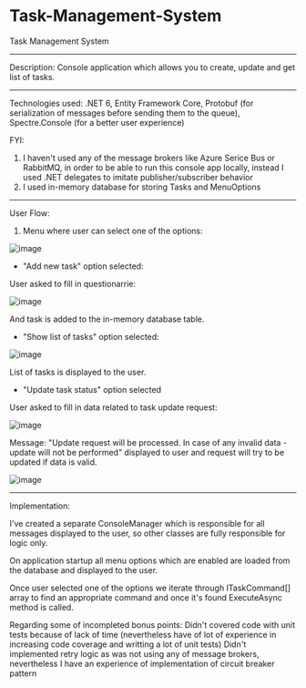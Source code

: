 # Task-Management-System
Task Management System

---------------------------------------------------------------------------------------------------------------------------------

Description: Console application which allows you to create, update and get list of tasks.

---------------------------------------------------------------------------------------------------------------------------------

Technologies used: .NET 6, Entity Framework Core, Protobuf (for serialization of messages before sending them to the queue), Spectre.Console (for a better user experience)

FYI: 
1) I haven't used any of the message brokers like Azure Serice Bus or RabbitMQ, in order to be able to run this console app locally, instead I used .NET delegates to imitate publisher/subscriber behavior
2) I used in-memory database for storing Tasks and MenuOptions

---------------------------------------------------------------------------------------------------------------------------------

User Flow:

1) Menu where user can select one of the options:

![image](https://github.com/dmytro-pos/Task-Management-System/assets/106164548/856d86a0-c71f-47d4-bb6a-07b1c8394eda)

- "Add new task" option selected: 

User asked to fill in questionarrie:

![image](https://github.com/dmytro-pos/Task-Management-System/assets/106164548/202ecacc-1fd2-493d-9d5d-e8f6ee7b4687)

And task is added to the in-memory database table.

- "Show list of tasks" option selected:
  
![image](https://github.com/dmytro-pos/Task-Management-System/assets/106164548/79b045d9-a3f3-48ae-85bc-564b36a59ed1)

List of tasks is displayed to the user.

- "Update task status" option selected

User asked to fill in data related to task update request:

![image](https://github.com/dmytro-pos/Task-Management-System/assets/106164548/aafde4d4-e9a1-4eac-9d69-2a2c0de85f57)

Message: "Update request will be processed. In case of any invalid data - update will not be performed" displayed to user and request will try to be updated if data is valid.

![image](https://github.com/dmytro-pos/Task-Management-System/assets/106164548/a478f980-5942-42c0-b236-fe6cc07feb46)


---------------------------------------------------------------------------------------------------------------------------------

Implementation: 

I've created a separate ConsoleManager which is responsible for all messages displayed to the user, so other classes are fully responsible for logic only.

On application startup all menu options which are enabled are loaded from the database and displayed to the user.

Once user selected one of the options we iterate through ITaskCommand[] array to find an appropriate command and once it's found ExecuteAsync method is called.

Regarding some of incompleted bonus points:
Didn't covered code with unit tests because of lack of time (nevertheless have of lot of experience in increasing code coverage and writting a lot of unit tests)
Didn't implemented retry logic as was not using any of message brokers, nevertheless I have an experience of implementation of circuit breaker pattern





